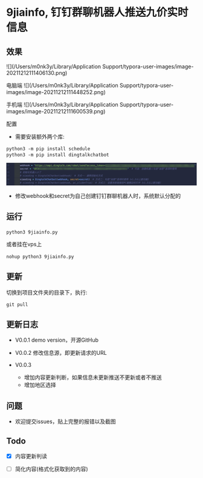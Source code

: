 # 9jiainfo, 钉钉群聊机器人推送九价实时信息



## 效果

![](/Users/m0nk3y/Library/Application Support/typora-user-images/image-20211212111406130.png)

电脑端
![](/Users/m0nk3y/Library/Application Support/typora-user-images/image-20211212111448252.png)

手机端
![](/Users/m0nk3y/Library/Application Support/typora-user-images/image-20211212111600539.png)

配置

- 需要安装额外两个库:

```
python3 -m pip install schedule
python3 -m pip install dingtalkchatbot
```

![](assets/16392079543425.jpg)

- 修改webhook和secret为自己创建钉钉群聊机器人时，系统默认分配的


## 运行

`python3 9jiainfo.py`

或者挂在vps上

`nohup python3 9jiainfo.py`

## 更新

切换到项目文件夹的目录下，执行:

```
git pull
```

## 更新日志

- V0.0.1 demo version，开源GitHub

- V0.0.2 修改信息源，即更新请求的URL
- V0.0.3 
  - 增加内容更新判断，如果信息未更新推送不更新或者不推送
  - 增加地区选择



## 问题

- 欢迎提交issues，贴上完整的报错以及截图

## Todo

- [x] 内容更新判读

- [ ] 简化内容(格式化获取到的内容)